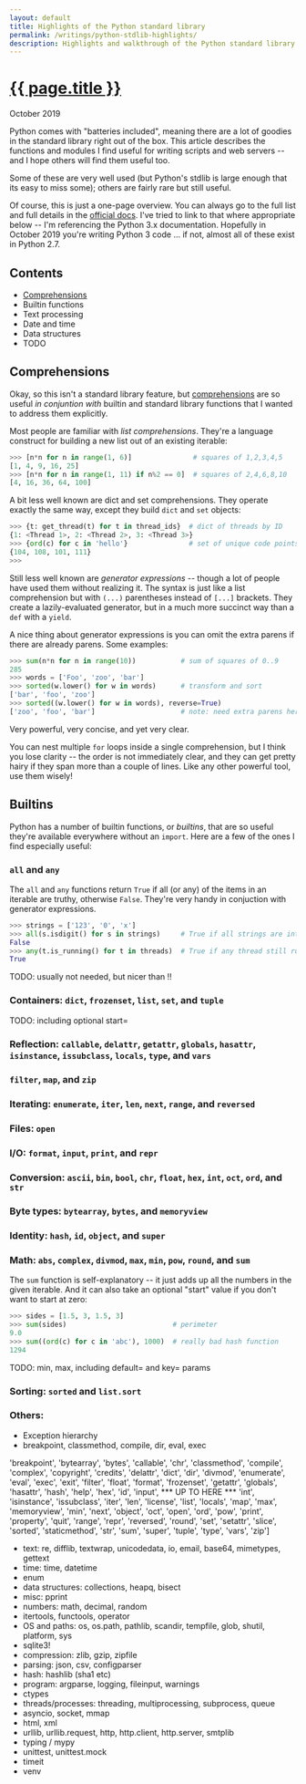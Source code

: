 ```yaml
---
layout: default
title: Highlights of the Python standard library
permalink: /writings/python-stdlib-highlights/
description: Highlights and walkthrough of the Python standard library
---
```

<h1><a href="{{ page.permalink }}">{{ page.title }}</a></h1>
<p class="subtitle">October 2019</p>


Python comes with "batteries included", meaning there are a lot of goodies in the standard library right out of the box. This article describes the functions and modules I find useful for writing scripts and web servers -- and I hope others will find them useful too.

Some of these are very well used (but Python's stdlib is large enough that its easy to miss some); others are fairly rare but still useful.

Of course, this is just a one-page overview. You can always go to the full list and full details in the [official docs](https://docs.python.org/3/library/index.html). I've tried to link to that where appropriate below -- I'm referencing the Python 3.x documentation. Hopefully in October 2019 you're writing Python 3 code ... if not, almost all of these exist in Python 2.7.

## Contents

* [Comprehensions](#comprehensions)
* Builtin functions
* Text processing
* Date and time
* Data structures
* TODO


## Comprehensions

Okay, so this isn't a standard library feature, but [comprehensions](TODO) are so useful *in conjuntion with* builtin and standard library functions that I wanted to address them explicitly.

Most people are familiar with *list comprehensions*. They're a language construct for building a new list out of an existing iterable:

```python
>>> [n*n for n in range(1, 6)]               # squares of 1,2,3,4,5
[1, 4, 9, 16, 25]
>>> [n*n for n in range(1, 11) if n%2 == 0]  # squares of 2,4,6,8,10
[4, 16, 36, 64, 100]
```

A bit less well known are dict and set comprehensions. They operate exactly the same way, except they build `dict` and `set` objects:

```python
>>> {t: get_thread(t) for t in thread_ids}  # dict of threads by ID
{1: <Thread 1>, 2: <Thread 2>, 3: <Thread 3>}
>>> {ord(c) for c in 'hello'}               # set of unique code points
{104, 108, 101, 111}
>>> 
```

Still less well known are *generator expressions* -- though a lot of people have used them without realizing it. The syntax is just like a list comprehension but with `(...)` parentheses instead of `[...]` brackets. They create a lazily-evaluated generator, but in a much more succinct way than a `def` with a `yield`.

A nice thing about generator expressions is you can omit the extra parens if there are already parens. Some examples:

```python
>>> sum(n*n for n in range(10))           # sum of squares of 0..9
285
>>> words = ['Foo', 'zoo', 'bar']
>>> sorted(w.lower() for w in words)      # transform and sort
['bar', 'foo', 'zoo']
>>> sorted((w.lower() for w in words), reverse=True)
['zoo', 'foo', 'bar']                     # note: need extra parens here
```

Very powerful, very concise, and yet very clear.

You can nest multiple `for` loops inside a single comprehension, but I think you lose clarity -- the order is not immediately clear, and they can get pretty hairy if they span more than a couple of lines. Like any other powerful tool, use them wisely!


## Builtins

Python has a number of builtin functions, or *builtins*, that are so useful they're available everywhere without an `import`. Here are a few of the ones I find especially useful:

### `all` and `any`

The `all` and `any` functions return `True` if all (or any) of the items in an iterable are truthy, otherwise `False`. They're very handy in conjuction with generator expressions.

```python
>>> strings = ['123', '0', 'x']
>>> all(s.isdigit() for s in strings)     # True if all strings are integers
False
>>> any(t.is_running() for t in threads)  # True if any thread still running
True
```

TODO: usually not needed, but nicer than !!

### Containers: `dict`, `frozenset`, `list`, `set`, and `tuple`

TODO: including optional start=

### Reflection: `callable`, `delattr`, `getattr`, `globals`, `hasattr`, `isinstance`, `issubclass`, `locals`, `type`, and `vars`

### `filter`, `map`, and `zip`

### Iterating: `enumerate`, `iter`, `len`, `next`, `range`, and `reversed`

### Files: `open`

### I/O: `format`, `input`, `print`, and `repr`

### Conversion: `ascii`, `bin`, `bool`, `chr`, `float`, `hex`, `int`, `oct`, `ord`, and `str`

### Byte types: `bytearray`, `bytes`, and `memoryview`

### Identity: `hash`, `id`, `object`, and `super`

### Math: `abs`, `complex`, `divmod`, `max`, `min`, `pow`, `round`, and `sum`

The `sum` function is self-explanatory -- it just adds up all the numbers in the given iterable. And it can also take an optional "start" value if you don't want to start at zero:

```python
>>> sides = [1.5, 3, 1.5, 3]
>>> sum(sides)                          # perimeter
9.0
>>> sum((ord(c) for c in 'abc'), 1000)  # really bad hash function
1294
```

TODO: min, max, including default= and key= params

### Sorting: `sorted` and `list.sort`

### Others:

* Exception hierarchy
* breakpoint, classmethod, compile, dir, eval, exec

'breakpoint', 'bytearray', 'bytes', 'callable', 'chr', 'classmethod', 'compile', 'complex', 'copyright', 'credits', 'delattr', 'dict', 'dir', 'divmod', 'enumerate', 'eval', 'exec', 'exit', 'filter', 'float', 'format', 'frozenset', 'getattr', 'globals', 'hasattr', 'hash', 'help', 'hex', 'id', 'input', *** UP TO HERE *** 'int', 'isinstance', 'issubclass', 'iter', 'len', 'license', 'list', 'locals', 'map', 'max', 'memoryview', 'min', 'next', 'object', 'oct', 'open', 'ord', 'pow', 'print', 'property', 'quit', 'range', 'repr', 'reversed', 'round', 'set', 'setattr', 'slice', 'sorted', 'staticmethod', 'str', 'sum', 'super', 'tuple', 'type', 'vars', 'zip']





- text: re, difflib, textwrap, unicodedata, io, email, base64, mimetypes, gettext
- time: time, datetime
- enum
- data structures: collections, heapq, bisect
- misc: pprint
- numbers: math, decimal, random
- itertools, functools, operator
- OS and paths: os, os.path, pathlib, scandir, tempfile, glob, shutil, platform, sys
- sqlite3!
- compression: zlib, gzip, zipfile
- parsing: json, csv, configparser
- hash: hashlib (sha1 etc)
- program: argparse, logging, fileinput, warnings
- ctypes
- threads/processes: threading, multiprocessing, subprocess, queue
- asyncio, socket, mmap
- html, xml
- urllib, urllib.request, http, http.client, http.server, smtplib
- typing / mypy
- unittest, unittest.mock
- timeit
- venv
